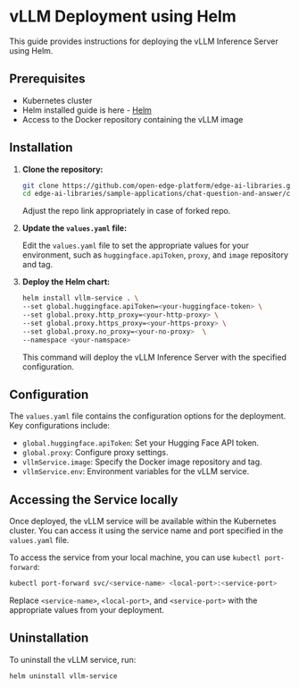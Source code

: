 # vLLM Deployment using Helm

This guide provides instructions for deploying the vLLM Inference Server using Helm.

## Prerequisites

- Kubernetes cluster
- Helm installed guide is here - [Helm](https://helm.sh/docs/intro/install/)
- Access to the Docker repository containing the vLLM image

## Installation

1. **Clone the repository:**

   ```sh
   git clone https://github.com/open-edge-platform/edge-ai-libraries.git edge-ai-libraries -b release-1.2.0
   cd edge-ai-libraries/sample-applications/chat-question-and-answer/chart/subchart/llm/vllm
   ```
   Adjust the repo link appropriately in case of forked repo.

2. **Update the `values.yaml` file:**

    Edit the `values.yaml` file to set the appropriate values for your environment, such as `huggingface.apiToken`, `proxy`, and `image` repository and tag.

3. **Deploy the Helm chart:**

    ```sh
    helm install vllm-service . \
    --set global.huggingface.apiToken=<your-huggingface-token> \
    --set global.proxy.http_proxy=<your-http-proxy> \
    --set global.proxy.https_proxy=<your-https-proxy> \
    --set global.proxy.no_proxy=<your-no-proxy>  \
    --namespace <your-namspace>
    ```

    This command will deploy the vLLM Inference Server with the specified configuration.

## Configuration

The `values.yaml` file contains the configuration options for the deployment. Key configurations include:

- `global.huggingface.apiToken`: Set your Hugging Face API token.
- `global.proxy`: Configure proxy settings.
- `vllmService.image`: Specify the Docker image repository and tag.
- `vllmService.env`: Environment variables for the vLLM service.

## Accessing the Service locally

Once deployed, the vLLM service will be available within the Kubernetes cluster. You can access it using the service name and port specified in the `values.yaml` file.

To access the service from your local machine, you can use `kubectl port-forward`:

```sh
kubectl port-forward svc/<service-name> <local-port>:<service-port>
```

Replace `<service-name>`, `<local-port>`, and `<service-port>` with the appropriate values from your deployment.

## Uninstallation

To uninstall the vLLM service, run:

```sh
helm uninstall vllm-service
```

